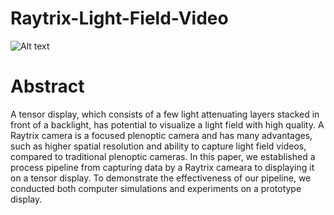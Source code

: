# Raytrix-Light-Field-Video
![Alt text](https://github.com/shabiouyang/Raytrix-Light-Field-Video/Resources/imgs/pipeline.png)
# Abstract
A tensor display, which consists of a few light attenuating layers stacked in front of a backlight, has potential to visualize a light field with high quality. A Raytrix camera is a focused plenoptic camera and has many advantages, such as higher spatial resolution and ability to capture light field videos, compared to traditional plenoptic cameras. In this paper, we established a process pipeline from capturing data by a Raytrix cameara to displaying it on a tensor display. To demonstrate the effectiveness of our pipeline, we conducted both computer simulations and experiments on a prototype display.
